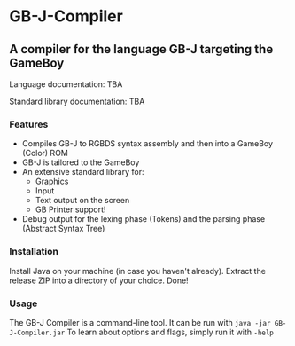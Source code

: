 # GB-J-Compiler
A compiler for the language GB-J targeting the GameBoy
---

Language documentation: TBA

Standard library documentation: TBA

### Features

- Compiles GB-J to RGBDS syntax assembly and then into a GameBoy (Color) ROM
- GB-J is tailored to the GameBoy
- An extensive standard library for:
    - Graphics
    - Input
    - Text output on the screen
    - GB Printer support!
- Debug output for the lexing phase (Tokens) and the parsing phase (Abstract Syntax Tree)

### Installation

Install Java on your machine (in case you haven't already).
Extract the release ZIP into a directory of your choice.
Done!

### Usage

The GB-J Compiler is a command-line tool. It can be run with `java -jar GB-J-Compiler.jar`
To learn about options and flags, simply run it with `-help`
